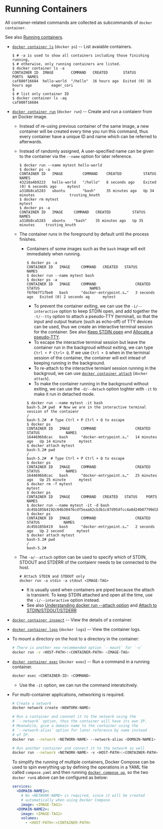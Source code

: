 # Running Containers #

All container-related commands are collected as subcommands of `docker
container`.

See also [Running
containers](https://docs.docker.com/engine/reference/run/).

* [`docker container
  ls`](https://docs.docker.com/engine/reference/commandline/container_ls/)
  (`docker ps`) -- List avaiable containers.

  ```
  $ # -a is used to show all containers including those finishing running,
  $ # otherwise, only running containers are listed.
  $ docker container ls -a
  CONTAINER ID  IMAGE        COMMAND   CREATED       STATUS                   PORTS  NAMES
  caf880f16684  hello-world  "/hello"  16 hours ago  Exited (0) 16 hours ago         eager_cori
  $
  $ # list only container ID
  $ docker container ls -aq
  caf880f16684
  ```

* [`docker container
  run`](https://docs.docker.com/engine/reference/commandline/container_run/)
  (`docker run`) -- Create and run a contaienr from an Docker image.
  + Instead of re-using previous container of the same image, a new
    container will be created every time you run this command, thus
    every container have a unique ID and name which can be referred to
    afterwards.
  + Instead of randomly assigned, A user-specified name can be given
    to the container via the `--name` option for later reference.

    ```console
    $ docker run --name mytest hello-world
    $ docker ps -a
    CONTAINER ID   IMAGE         COMMAND    CREATED          STATUS                       NAMES
    43218a4b9223   hello-world   "/hello"   6 seconds ago    Exited (0) 6 seconds ago     mytest
    a318b8ca5283   ubuntu        "bash"     35 minutes ago   Up 34 minutes                trusting_knuth
    $ docker rm mytest
    mytest
    $ docker ps -a
    CONTAINER ID   IMAGE     COMMAND   CREATED          STATUS            NAMES
    a318b8ca5283   ubuntu    "bash"    35 minutes ago   Up 35 minutes     trusting_knuth
    ```

  + The container runs in the foreground by default until the process
    finishes.
    - Containers of some images such as the `bash` image will exit
      immediately when running.
      
      ```console
      $ docker ps -a
      CONTAINER ID   IMAGE     COMMAND   CREATED   STATUS     NAMES
      $ docker run --name mytest bash
      $ docker ps -a
      CONTAINER ID   IMAGE     COMMAND                  CREATED         STATUS                       NAMES
      f6f667f1fbe0   bash      "docker-entrypoint.s…"   3 seconds ago   Exited (0) 2 seconds ag      mytest
      ```
      
      * To prevent the container exiting, we can use the
        `-i/--interactive` option to keep STDIN open, and add together
        the `-t/--tty` option to attach a pseudo-TTY (terminal), so
        that the input and output feature (such as echo-off) of TTY
        devices can be used, thus we create an interactive terminal
        session for the container.  See also [Keep STDIN
        open](https://docs.docker.com/engine/reference/commandline/container_run/#interactive)
        and [Allocate a
        pseudo-TTY](https://docs.docker.com/engine/reference/commandline/container_run/#tty).
      * To escape the interactive terminal session but leave the
        container run in the backgroud without exiting, we can type
        `Ctrl + P Ctrl+ Q`.  If we use `Ctrl + D` when in the terminal
        session of the container, the container will exit intead of
        keeping running in the background.
      * To re-attach to the interactive termianl session running in
        the backgroud, we can use [`docker container
        attach`](https://docs.docker.com/engine/reference/commandline/container_attach/)
        (`docker attach`).
      * To make the container running in the background without
        exiting, we can use the `-d/--detach` option toghter with
        `-it` to make it run in detached mode.
      
      ```console
      $ docker run --name mytest -it bash
      bash-5.2# pwd  # Now we are in the interactive terminal session of the contaienr
      /
      bash-5.2#  # Type Ctrl + P Ctrl + Q to escape
      $ docker ps
      CONTAINER ID   IMAGE     COMMAND                  CREATED          STATUS            NAMES
      1644696b8cac   bash      "docker-entrypoint.s…"   14 minutes ago   Up 14 minute      mytest
      $ docker attach mytest
      bash-5.2# pwd
      /
      bash-5.2#  # Type Ctrl + P Ctrl + Q to escape
      $ docker ps
      CONTAINER ID   IMAGE     COMMAND                  CREATED          STATUS            NAMES
      1644696b8cac   bash      "docker-entrypoint.s…"   25 minutes ago   Up 25 minute      mytest
      $ docker rm -f mytest
      mytest
      $ docker ps
      CONTAINER ID   IMAGE     COMMAND   CREATED   STATUS    PORTS     NAMES
      $ docker run --name mytest -it -d bash
      dc45b105b4192c04b30476cdf5eaa82cb3b1c87d954fcc4a8d24b07790d1b6d3
      $ docker ps
      CONTAINER ID   IMAGE     COMMAND                  CREATED         STATUS           NAMES
      dc45b105b419   bash      "docker-entrypoint.s…"   2 seconds ago   Up 2 second      mytest
      $ docker attach mytest
      bash-5.2# pwd
      /
      bash-5.2# 
      ```

  + The `-a/--attach` option can be used to specify which of STDIN,
    STDOUT and STDERR of the contaienr needs to be connected to the
    host.
  
    ```
    # Attach STDIN and STDOUT only
    docker run -a stdin -a stdout <IMAGE-TAG>
    ```

    - It is usually used when containers are piped because the attach
      is transient.  To keep STDIN attached and open all the time, use
      the `-i/--interactive` option instead.
    - See also [Understanding docker run --attach
      option](https://forums.docker.com/t/understanding-docker-run-attach-option/134337/4)
      and [Attach to
      STDIN/STDOUT/STDERR](https://docs.docker.com/engine/reference/commandline/container_run/#attach)
* [`docker container
  inspect`](https://docs.docker.com/engine/reference/commandline/container_inspect/)
  -- View the details of a container.
* [`docker container
  logs`](https://docs.docker.com/engine/reference/commandline/container_logs/)
  (`docker logs`) -- View the container logs.
* To mount a directory on the host to a directory in the container:

  ```bash
  # There is another new recommended option `--mount` for `-v`
  docker run -v <HOST-PATH>:<CONTAINER-PATH> <IMAGE-TAG>
  ```

* [`docker container
  exec`](https://docs.docker.com/engine/reference/commandline/container_exec/)
  (`docker exec`) -- Run a command in a running container.

  ```bash
  docker exec <CONTAINER-ID> <COMMAND>
  ```
  
  + Use the `-it` option, we can run the command interatcitvely.

* For multi-container applications, networking is required.

  ```bash
  # Create a network
  docker network create <NEWTORK-NAME>

  # Run a container and connnet it to the network using the
  # `--network` option, thus the container will have its own IP.
  # Meanwhile, give a domain name to the container using the
  # `--network-alias` option for later reference by name instead
  # of IP.
  docker run --network <NETWORK-NAME> --network-alias <DOMAIN-NAME1> <IMAGE-TAG1>...

  # Run another container and connect it to the network as well
  docker run --network <NETWORK-NAME> -v <HOST-PATH>:<CONTAINER-PATH> <IMAGE-TAG2>...
  ```

  To simplify the running of multiple containers, Docker Compose can
  be used to spin everything up by defining the operations in a YAML
  file called `compose.yaml` and then running [`docker compose
  up`](https://docs.docker.com/engine/reference/commandline/compose_up/),
  so the two `docker run`s above can be configured as below:

  ```yaml
  services:
    <DOMAIN-NAME1>:
      # No <NETWORK-NAME> is required, since it will be created
      # automatically when using Docker Compose
      image: <IMAGE-TAG1>
    <DOMAIN-NAME2>:
      image: <IMAGE-TAG2>
      volumes:
        - <HOST-PATH>:<CONTAINER-PATH>
  ```
